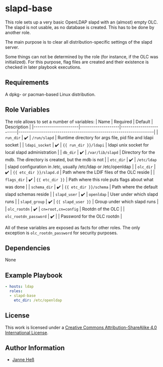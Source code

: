 # slapd-base

This role sets up a very basic OpenLDAP slapd with an (almost) empty OLC.
The slapd is not usable, as no database is created.
This has to be done by another role.

The main purpose is to clear all distribution-specific settings of the slapd server.

Some things can not be determined by the role (for instance, if the OLC was initialized).
For this purpose, flag files are created and their existence is checked in later playbook executions.

## Requirements

A dpkg- or pacman-based Linux distribution.

## Role Variables

The role allows to set a number of variables:
| Name                  | Required           | Default                 | Description                                                         |
|-----------------------|--------------------|-------------------------|---------------------------------------------------------------------|
| `run_dir`             | :heavy_check_mark: | `/run/slapd`            | Runtime directory for args file, pid file and ldapi socket          |
| `ldapi_socket`        | :heavy_check_mark: | `{{ run_dir }}/ldapi`   | ldapi unix socket for local slapd administration                    |
| `db_dir`              | :heavy_check_mark: | `/var/lib/slapd`        | Directory for the mdb. The directory is created, but the mdb is not |
| `etc_dir`             | :heavy_check_mark: | `/etc/ldap`             | slapd configuration in /etc, usually /etc/ldap or /etc/openldap     |
| `olc_dir`             | :heavy_check_mark: | `{{ etc_dir }}/slapd.d` | Path where the LDIF files of the OLC reside                         |
| `flags_dir`           | :heavy_check_mark: | `{{ etc_dir }}`         | Path where this role puts flags about what was done                 |
| `schema_dir`          | :heavy_check_mark: | `{{ etc_dir }}/schema`  | Path where the default slapd schemas reside                         |
| `slapd_user`          | :heavy_check_mark: | `openldap`              | User under which slapd runs                                         |
| `slapd_group`         | :heavy_check_mark: | `{{ slapd_user }}`      | Group under which slapd runs                                        |
| `olc_rootdn`          | :heavy_check_mark: | `cn=root,cn=config`     | Rootdn of the OLC                                                   |
| `olc_rootdn_password` | :heavy_check_mark: |                         | Password for the OLC rootdn                                         |

All of these variables are exposed as facts for other roles.
The only exception is `olc_rootdn_password` for security purposes.

## Dependencies

None

## Example Playbook

```yml
- hosts: ldap
  roles:
  - slapd-base
    etc_dir: /etc/openldap
```

## License

This work is licensed under a [Creative Commons Attribution-ShareAlike 4.0 International License](http://creativecommons.org/licenses/by-sa/4.0/).

## Author Information

- [Janne Heß](https://github.com/dasJ)
